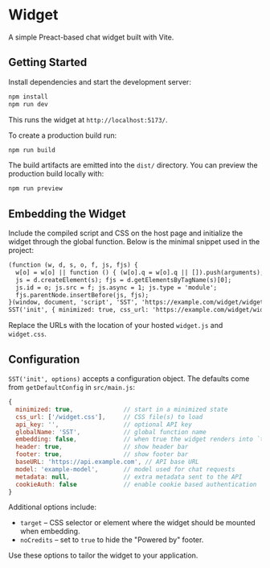 # Widget

A simple Preact-based chat widget built with Vite.

## Getting Started

Install dependencies and start the development server:

```bash
npm install
npm run dev
```

This runs the widget at `http://localhost:5173/`.

To create a production build run:

```bash
npm run build
```

The build artifacts are emitted into the `dist/` directory. You can preview the
production build locally with:

```bash
npm run preview
```

## Embedding the Widget

Include the compiled script and CSS on the host page and initialize the widget
through the global function. Below is the minimal snippet used in the project:

```html
(function (w, d, s, o, f, js, fjs) {
  w[o] = w[o] || function () { (w[o].q = w[o].q || []).push(arguments); };
  js = d.createElement(s); fjs = d.getElementsByTagName(s)[0];
  js.id = o; js.src = f; js.async = 1; js.type = 'module';
  fjs.parentNode.insertBefore(js, fjs);
}(window, document, 'script', 'SST', 'https://example.com/widget/widget.js'));
SST('init', { minimized: true, css_url: 'https://example.com/widget/widget.css' });
```

Replace the URLs with the location of your hosted `widget.js` and `widget.css`.

## Configuration

`SST('init', options)` accepts a configuration object. The defaults come from
`getDefaultConfig` in `src/main.js`:

```js
{
  minimized: true,              // start in a minimized state
  css_url: ['/widget.css'],     // CSS file(s) to load
  api_key: '',                  // optional API key
  globalName: 'SST',            // global function name
  embedding: false,             // when true the widget renders into `target`
  header: true,                 // show header bar
  footer: true,                 // show footer bar
  baseURL: 'https://api.example.com', // API base URL
  model: 'example-model',       // model used for chat requests
  metadata: null,               // extra metadata sent to the API
  cookieAuth: false             // enable cookie based authentication
}
```

Additional options include:

- `target` – CSS selector or element where the widget should be mounted when
  embedding.
- `noCredits` – set to `true` to hide the "Powered by" footer.

Use these options to tailor the widget to your application.

